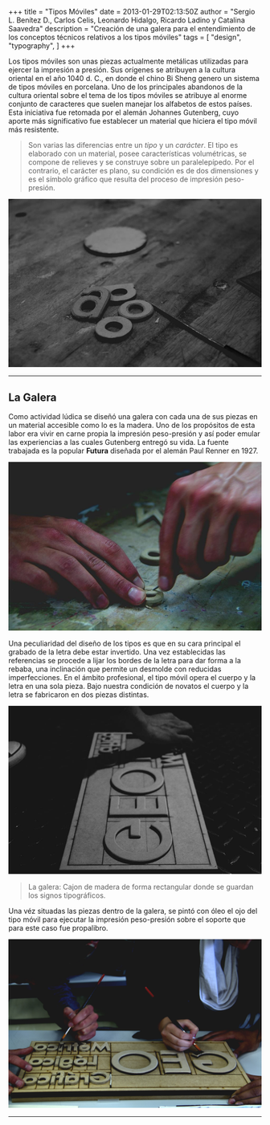 +++
title = "Tipos Móviles"
date = 2013-01-29T02:13:50Z
author = "Sergio L. Benítez D., Carlos Celis, Leonardo Hidalgo, Ricardo Ladino y Catalina Saavedra"
description = "Creación de una galera para el entendimiento de los conceptos técnicos relativos a los tipos móviles"
tags = [
    "design",
    "typography",
]
+++

Los tipos móviles son unas piezas actualmente metálicas utilizadas para ejercer la impresión a presión. Sus orígenes se atribuyen a la cultura oriental en el año 1040 d. C., en donde el chino Bi Sheng genero un sistema de tipos móviles en porcelana. Uno de los principales abandonos de la cultura oriental sobre el tema de los tipos móviles se atribuye al enorme conjunto de caracteres que suelen manejar los alfabetos de estos países. Esta iniciativa fue retomada por el alemán Johannes Gutenberg, cuyo aporte más significativo fue establecer un material que hiciera el tipo móvil más resistente.

> Son varias las diferencias entre un _tipo_ y un _carácter_. El tipo es elaborado con un material, posee características volumétricas, se compone de relieves y se construye sobre un paralelepípedo. Por el contrario, el carácter es plano, su condición es de dos dimensiones y es el símbolo gráfico que resulta del proceso de impresión peso-presión.

![Type Ref](../images/jpg/types_01.jpg)

* * *

## La Galera

Como actividad lúdica se diseñó una galera con cada una de sus piezas en un material accesible como lo es la madera. Uno de los propósitos de esta labor era vivir en carne propia la impresión peso-presión y así poder emular las experiencias a las cuales Gutenberg entregó su vida. La fuente trabajada es la popular  __Futura__ diseñada por el alemán Paul Renner en 1927.

![Type Work](../images/jpg/types_02.jpg)

Una peculiaridad del diseño de los tipos es que en su cara principal el grabado de la letra debe estar invertido. Una vez establecidas las referencias se procede a lijar los bordes de la letra para dar forma a la rebaba, una inclinación que permite un desmolde con reducidas imperfecciones. En el ámbito profesional, el tipo móvil opera el cuerpo y la letra en una sola pieza. Bajo nuestra condición de novatos el cuerpo y la letra se fabricaron en dos piezas distintas.

![Type Galley](../images/jpg/types_03.jpg)

> La galera: Cajon de madera de forma rectangular donde se guardan los signos tipográficos.

Una véz situadas las piezas dentro de la galera, se pintó con óleo el ojo del tipo móvil para ejecutar la impresión peso-presión sobre el soporte que para este caso fue propalibro.

![Type Paint](../images/jpg/types_04.jpg)

* * *
